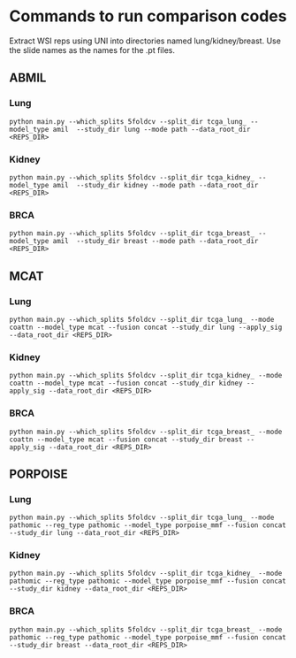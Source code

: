 # Commands to run comparison codes

Extract WSI reps using UNI into directories named lung/kidney/breast. Use the slide names as the names for the .pt files.

## ABMIL
### Lung
```python main.py --which_splits 5foldcv --split_dir tcga_lung_ --model_type amil  --study_dir lung --mode path --data_root_dir <REPS_DIR>```
### Kidney
```python main.py --which_splits 5foldcv --split_dir tcga_kidney_ --model_type amil  --study_dir kidney --mode path --data_root_dir <REPS_DIR>```
### BRCA
```python main.py --which_splits 5foldcv --split_dir tcga_breast_ --model_type amil  --study_dir breast --mode path --data_root_dir <REPS_DIR>```


## MCAT
### Lung
```python main.py --which_splits 5foldcv --split_dir tcga_lung_ --mode coattn --model_type mcat --fusion concat --study_dir lung --apply_sig --data_root_dir <REPS_DIR>```
### Kidney
```python main.py --which_splits 5foldcv --split_dir tcga_kidney_ --mode coattn --model_type mcat --fusion concat --study_dir kidney --apply_sig --data_root_dir <REPS_DIR>```
### BRCA
```python main.py --which_splits 5foldcv --split_dir tcga_breast_ --mode coattn --model_type mcat --fusion concat --study_dir breast --apply_sig --data_root_dir <REPS_DIR>```


## PORPOISE
### Lung
```python main.py --which_splits 5foldcv --split_dir tcga_lung_ --mode pathomic --reg_type pathomic --model_type porpoise_mmf --fusion concat --study_dir lung --data_root_dir <REPS_DIR>```
### Kidney
```python main.py --which_splits 5foldcv --split_dir tcga_kidney_ --mode pathomic --reg_type pathomic --model_type porpoise_mmf --fusion concat --study_dir kidney --data_root_dir <REPS_DIR>```
### BRCA
```python main.py --which_splits 5foldcv --split_dir tcga_breast_ --mode pathomic --reg_type pathomic --model_type porpoise_mmf --fusion concat --study_dir breast --data_root_dir <REPS_DIR>```